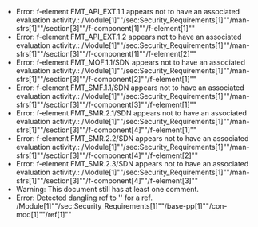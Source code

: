 * Error: f-element FMT_API_EXT.1.1  appears not to have an associated evaluation activity.:
        /Module[1]""/sec:Security_Requirements[1]""/man-sfrs[1]""/section[3]""/f-component[1]""/f-element[1]""
* Error: f-element FMT_API_EXT.1.2  appears not to have an associated evaluation activity.:
        /Module[1]""/sec:Security_Requirements[1]""/man-sfrs[1]""/section[3]""/f-component[1]""/f-element[2]""
* Error: f-element FMT_MOF.1.1/SDN  appears not to have an associated evaluation activity.:
        /Module[1]""/sec:Security_Requirements[1]""/man-sfrs[1]""/section[3]""/f-component[2]""/f-element[1]""
* Error: f-element FMT_SMF.1.1/SDN  appears not to have an associated evaluation activity.:
        /Module[1]""/sec:Security_Requirements[1]""/man-sfrs[1]""/section[3]""/f-component[3]""/f-element[1]""
* Error: f-element FMT_SMR.2.1/SDN  appears not to have an associated evaluation activity.:
        /Module[1]""/sec:Security_Requirements[1]""/man-sfrs[1]""/section[3]""/f-component[4]""/f-element[1]""
* Error: f-element FMT_SMR.2.2/SDN  appears not to have an associated evaluation activity.:
        /Module[1]""/sec:Security_Requirements[1]""/man-sfrs[1]""/section[3]""/f-component[4]""/f-element[2]""
* Error: f-element FMT_SMR.2.3/SDN  appears not to have an associated evaluation activity.:
        /Module[1]""/sec:Security_Requirements[1]""/man-sfrs[1]""/section[3]""/f-component[4]""/f-element[3]""
* Warning: This document still has at least one comment.
* Error: Detected dangling ref to ''
        for a ref.
	/Module[1]""/sec:Security_Requirements[1]""/base-pp[1]""/con-mod[1]""/ref[1]""
